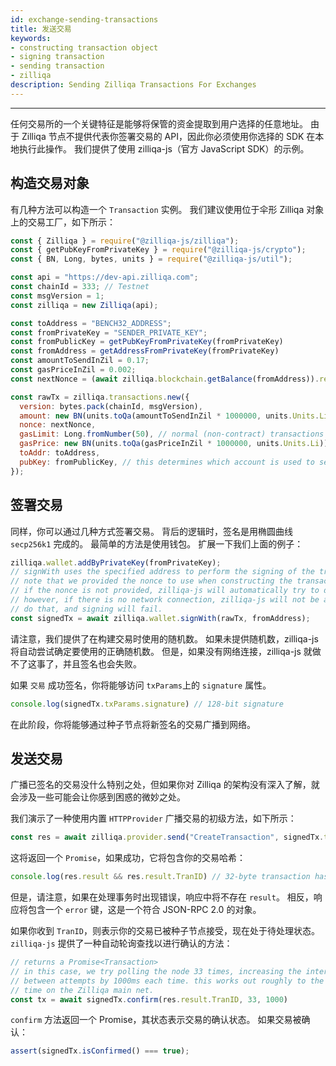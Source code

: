 ```yaml
---
id: exchange-sending-transactions
title: 发送交易
keywords: 
- constructing transaction object
- signing transaction
- sending transaction
- zilliqa
description: Sending Zilliqa Transactions For Exchanges
---
```


---

任何交易所的一个关键特征是能够将保管的资金提取到用户选择的任意地址。 由于 Zilliqa 节点不提供代表你签署交易的 API，因此你必须使用你选择的 SDK 在本地执行此操作。 我们提供了使用 zilliqa-js（官方 JavaScript SDK）的示例。

## 构造交易对象

有几种方法可以构造一个 `Transaction` 实例。 我们建议使用位于伞形 Zilliqa 对象上的交易工厂，如下所示：

```js
const { Zilliqa } = require("@zilliqa-js/zilliqa");
const { getPubKeyFromPrivateKey } = require("@zilliqa-js/crypto");
const { BN, Long, bytes, units } = require("@zilliqa-js/util");

const api = "https://dev-api.zilliqa.com";
const chainId = 333; // Testnet
const msgVersion = 1;
const zilliqa = new Zilliqa(api);

const toAddress = "BENCH32_ADDRESS";
const fromPrivateKey = "SENDER_PRIVATE_KEY";
const fromPublicKey = getPubKeyFromPrivateKey(fromPrivateKey)
const fromAddress = getAddressFromPrivateKey(fromPrivateKey)
const amountToSendInZil = 0.17;
const gasPriceInZil = 0.002;
const nextNonce = (await zilliqa.blockchain.getBalance(fromAddress)).result.nonce + 1;

const rawTx = zilliqa.transactions.new({
  version: bytes.pack(chainId, msgVersion),
  amount: new BN(units.toQa(amountToSendInZil * 1000000, units.Units.Li)),
  nonce: nextNonce,
  gasLimit: Long.fromNumber(50), // normal (non-contract) transactions cost 50 gas after network upgrade in mid april 2021
  gasPrice: new BN(units.toQa(gasPriceInZil * 1000000, units.Units.Li)), // the minimum gas price is 1,000 li
  toAddr: toAddress,
  pubKey: fromPublicKey, // this determines which account is used to send the tx
});
```

## 签署交易

同样，你可以通过几种方式签署交易。 背后的逻辑时，签名是用椭圆曲线 `secp256k1` 完成的。 最简单的方法是使用钱包。 扩展一下我们上面的例子：

```js
zilliqa.wallet.addByPrivateKey(fromPrivateKey);
// signWith uses the specified address to perform the signing of the transaction.
// note that we provided the nonce to use when constructing the transaction.
// if the nonce is not provided, zilliqa-js will automatically try to determine the correct nonce to use.
// however, if there is no network connection, zilliqa-js will not be able to
// do that, and signing will fail.
const signedTx = await zilliqa.wallet.signWith(rawTx, fromAddress);
```

请注意，我们提供了在构建交易时使用的随机数。 如果未提供随机数，zilliqa-js 将自动尝试确定要使用的正确随机数。 但是，如果没有网络连接，zilliqa-js 就做不了这事了，并且签名也会失败。

如果 `交易` 成功签名，你将能够访问 `txParams`上的 `signature` 属性。

```ts
console.log(signedTx.txParams.signature) // 128-bit signature
```

在此阶段，你将能够通过种子节点将新签名的交易广播到网络。

## 发送交易

广播已签名的交易没什么特别之处，但如果你对 Zilliqa 的架构没有深入了解，就会涉及一些可能会让你感到困惑的微妙之处。

我们演示了一种使用内置 `HTTPProvider` 广播交易的初级方法，如下所示：

```js
const res = await zilliqa.provider.send("CreateTransaction", signedTx.txParams)
```

这将返回一个 `Promise`，如果成功，它将包含你的交易哈希：

```js
console.log(res.result && res.result.TranID) // 32-byte transaction hash
```

但是，请注意，如果在处理事务时出现错误，响应中将不存在 `result`。 相反，响应将包含一个 `error` 键，这是一个符合 JSON-RPC 2.0 的对象。

如果你收到 `TranID`，则表示你的交易已被种子节点接受，现在处于待处理状态。 `zilliqa-js` 提供了一种自动轮询查找以进行确认的方法：

```ts
// returns a Promise<Transaction>
// in this case, we try polling the node 33 times, increasing the interval
// between attempts by 1000ms each time. this works out roughly to the block
// time on the Zilliqa main net.
const tx = await signedTx.confirm(res.result.TranID, 33, 1000)
```

`confirm` 方法返回一个 Promise，其状态表示交易的确认状态。 如果交易被确认：

```ts
assert(signedTx.isConfirmed() === true);
```

